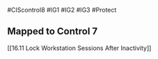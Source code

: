 #CIScontrol8 #IG1 #IG2  #IG3 #Protect 

## Mapped to Control 7

[[16.11 Lock Workstation Sessions After Inactivity]]
